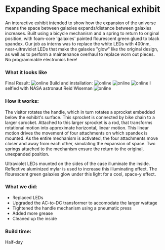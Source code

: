# Expanding Space mechanical exhibit
An interactive exhibit intended to show how the expansion of the universe means the space between galaxies expands/distance between galaxies increases. Built using a bicycle mechanism and a spring to return to original position, with foam-core 'galaxies' painted flourescent green glued to black spandex. Our job as interns was to replace the white LEDs with 400nm, near-ultraviolet LEDs that make the galaxies "glow" like the original design, as well as to perform a maintenance overhaul to replace worn out pieces. No programmable electronics here!

### What it looks like
Final Result:
![online](https://github.com/zjin666/NASM-Internship-2015/blob/master/Expanding%20Space/IMG_0948.jpg)
Build and installation:
![online](https://github.com/zjin666/NASM-Internship-2015/blob/master/Expanding%20Space/IMG_0938.JPG)
![online](https://github.com/zjin666/NASM-Internship-2015/blob/master/Expanding%20Space/IMG_0937.JPG)
![online](https://github.com/zjin666/NASM-Internship-2015/blob/master/Expanding%20Space/IMG_7434.JPG)
I selfied with NASA astronaut Reid Wiseman
![online](https://github.com/zjin666/NASM-Internship-2015/blob/master/Expanding%20Space/IMG_7430.JPG)

### How it works:
The visitor rotates the handle, which in turn rotates a sprocket embedded below the exhibit's surface. This sprocket is connected by bike chain to a larger sprocket. Attached to this larger sprocket is a rod, that transforms rotational motion into approximate horizontal, linear motion. This linear motion drives the movement of four attachments on which spandex is mounted. As the entire mechanism is activated, the four attachments move closer and away from each other, simulating the expansion of space. Two springs attached to the mechanism ensure the return to the original, unexpanded position. 

Ultraviolet LEDs mounted on the sides of the case illuminate the inside. Reflective aluminized mylar is used to increase this illuminating effect. The flourescent green galaxies glow under this light for a cool, space-y effect. 

### What we did:
* Replaced LEDs
* Upgraded the AC-to-DC transformer to accomodate the larger wattage
* Tightened the handle mechanism using a pneumatic press
* Added more grease
* Cleaned up the inside

### Build time:
Half-day
